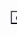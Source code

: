 <!DOCTYPE HTML>

<html>
<head>
    <title> blood </title>

<!--Little CSS fade in -->
<style>
    
    body{
        
        margin-left: 350px;
        margin-top: 95px;
        
    }
    
      body{
       background-image: url('p2.jpg');
  background-repeat: no-repeat;
  background-attachment: fixed;
  background-size: 100% 100%;
     }
 
    
    img{
        height: 700px;
        
    }
    
    button{
        margin-top: 60px;
        margin-left:550px;
        background-color: ghostwhite;
        color: black;
    }

.fade-in{
  -webkit-animation: fade-in 2s ease;
  -moz-animation: fade-in ease-in-out 1s both;
  -ms-animation: fade-in ease-in-out 1s both;
  -o-animation: fade-in ease-in-out 1s both;
  animation: fade-in 1s ease;
  visibility: visible;
  -webkit-backface-visibility: hidden;
}

@-webkit-keyframes fade-in{0%{opacity:0;} 100%{opacity:1;}}
@-moz-keyframes fade-in{0%{opacity:0} 100%{opacity:1}}
@-o-keyframes fade-in{0%{opacity:0} 100%{opacity:1}}
@keyframes fade-in{0%{opacity:0} 100%{opacity:1}}

</style>
</head>
<body>

        
<!--We append on this div-->
<div id="banner-load"></div>

<!--Don't forget Jquery-->
<script type='text/javascript' src='http://ajax.googleapis.com/ajax/libs/jquery/1.8/jquery.min.js'></script>

<!--New images on load -->
<script>
//Add your images, we'll set the path in the next step
    var images = ['blood1.jpg', 'blood2.jpg', 'blood3.jpg', 'blood4.jpg', 'blood6.jpg', 'blood7.jpg' ];
    
//Build the img, then do a bit of maths to randomize load and append to a div. Add a touch off css to fade them badboys in all sexy like.
    $('<img class="fade-in" src="images/' + images[Math.floor(Math.random() * images.length)] + '">').appendTo('#banner-load');
</script>

 <button type="submit"  onClick="location.reload()">click</button>
    
</body>
</html>
